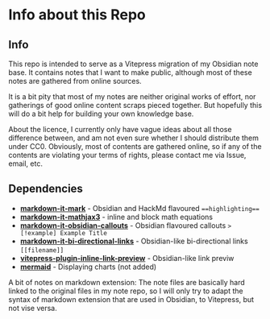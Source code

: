 Info about this Repo
===

## Info
This repo is intended to serve as a Vitepress migration of my Obsidian note base. 
It contains notes that I want to make public, although most of these notes are gathered from online sources.

It is a bit pity that most of my notes are neither original works of effort, nor gatherings of good online content scraps pieced together.
But hopefully this will do a bit help for building your own knowledge base.

About the licence, I currently only have vague ideas about all those difference between, and am not even sure whether I should distribute them under CC0.
Obviously, most of contents are gathered online, so if any of the contents are violating your terms of rights, please contact me via Issue, email, etc.


## Dependencies
- [**markdown-it-mark**](https://github.com/markdown-it/markdown-it-mark) - Obsidian and HackMd flavoured `==highlighting==`
- [**markdown-it-mathjax3**](https://github.com/tani/markdown-it-mathjax3) - inline and block math equations
- [**markdown-it-obsidian-callouts**](https://github.com/ebullient/markdown-it-obsidian-callouts) - Obsidian flavoured callouts `> [!example] Example Title`
- [**markdown-it-bi-directional-links**](https://github.com/nolebase/integrations) - Obsidian-like bi-directional links `[[filename]]`
- [**vitepress-plugin-inline-link-preview**](https://github.com/nolebase/integrations) - Obsidian-like link previw
- [**mermaid**](https://mermaid.js.org/) - Displaying charts (not added)

A bit of notes on markdown extension: The note files are basically hard linked to the original files in my note repo, so I will only try to adapt the syntax of markdown extension that are used in Obsidian, to Vitepress, but not vise versa.
